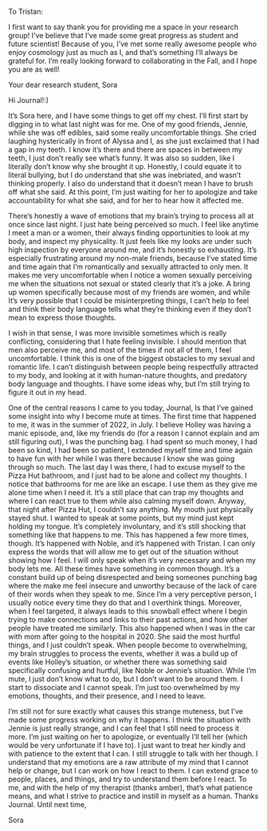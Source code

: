 To Tristan:

I first want to say thank you for providing me a space in your research group! I’ve believe that I’ve made some great progress as student and future scientist! Because of you, I’ve met some really awesome people who enjoy cosmology just as much as I, and that’s something I’ll always be grateful for. I’m really looking forward to collaborating in the Fall, and I hope you are as well! 

Your dear research student, Sora

Hi Journal!:)

It’s Sora here, and I have some things to get off my chest. I’ll first start by digging in to what last night was for me. One of my good friends, Jennie, while she was off edibles, said some really uncomfortable things. She cried laughing hysterically in front of Alyssa and I, as she just exclaimed that I had a gap in my teeth. I know it’s there and there are spaces in between my teeth, I just don’t really see what’s funny. It was also so sudden, like I literally don’t know why she brought it up. Honestly, I could equate it to literal bullying, but I do understand that she was inebriated, and wasn’t thinking properly. I also do understand that it doesn’t mean I have to brush off what she said. At this point, I’m just waiting for her to apologize and take accountability for what she said, and for her to hear how it affected me. 

There’s honestly a wave of emotions that my brain’s trying to process all at once since last night. I just hate being perceived so much. I feel like anytime I meet a man or a women, their always finding opportunities to look at my body, and inspect my physicality. It just feels like my looks are under such high inspection by everyone around me, and it’s honestly so exhausting. It’s especially frustrating around my non-male friends, because I’ve stated time and time again that I’m romantically and sexually attracted to only men. It makes me very uncomfortable when I notice a women sexually perceiving me when the situations not sexual or stated clearly that it’s a joke. A bring up women specifically because most of my friends are women, and while It’s very possible that I could be misinterpreting things, I can’t help to feel and think their body language tells what they’re thinking even if they don’t mean to express those thoughts. 

I wish in that sense, I was more invisible sometimes which is really conflicting, considering that I hate feeling invisible. I should mention that men also perceive me, and most of the times if not all of them, I feel uncomfortable. I think this is one of the biggest obstacles to my sexual and romantic life. I can’t distinguish between people being respectfully attracted to my body, and looking at it with human-nature thoughts, and predatory body language and thoughts. I have some ideas why, but I’m still trying to figure it out in my head. 

One of the central reasons I came to you today,  Journal, Is that I’ve gained some insight into why I become mute at times. The first time that happened to me, it was in the summer of 2022, in July. I believe Holley was having a manic episode, and, like my friends do (for a reason I cannot explain and am still figuring out), I was the punching bag. I had spent so much money, I had been so kind, I had been so patient, I extended myself time and time again to have fun with her while I was there because I know she was going through so much. The last day I was there, I had to excuse myself to the Pizza Hut bathroom, and I just had to be alone and collect my thoughts. I notice that bathrooms for me are like an escape. I use them as they give me alone time when I need it. It’s a still place that can trap my thoughts and where I can react true to them while also calming myself down. Anyway, that night after Pizza Hut, I couldn’t say anything. My mouth just physically stayed shut. I wanted to speak at some points, but my mind just kept holding my tongue. It’s completely involuntary, and it’s still shocking that something like that happens to me. This has happened a few more times, though. It’s happened with Noble, and it’s happened with Tristan. I can only express the words that will allow me to get out of the situation without showing how I feel. I will only speak when it’s very necessary and when my body lets me. All these times have something in common though. It’s a constant build up of being disrespected and being someones punching bag where the make me feel insecure and unworthy because of the lack of care of their words when they speak to me. Since I’m a very perceptive person, I usually notice every time they do that and I overthink things. Moreover, when I feel targeted, it always leads to this snowball effect where I begin trying to make connections and links to their past actions, and how other people have treated me similarly. This also happened when I was in the car with mom after going to the hospital in 2020. She said the most hurtful things, and I just couldn’t speak. When people become to overwhelming, my brain struggles to process the events, whether it was a build up of events like Holley’s situation, or whether there was something said specifically confusing and hurtful, like Noble or Jennie’s situation. While I’m mute, I just don’t know what to do, but I don’t want to be around them. I start to dissociate and I cannot speak. I’m just too overwhelmed by my emotions, thoughts, and their presence, and I need to leave. 

I’m still not for sure exactly what causes this strange muteness, but I’ve made some progress working on why it happens. I think the situation with Jennie is just really strange, and I can feel that I still need to process it more. I’m just waiting on her to apologize, or eventually I’ll tell her (which would be very unfortunate if I have to). I just want to treat her kindly and with patience to the extent that I can. I still struggle to talk with her though. I understand that my emotions are a raw attribute of my mind that I cannot help or change, but I can work on how I react to them. I can extend grace to people, places, and things, and try to understand them before I react. To me, and with the help of my therapist (thanks amber), that’s what patience means, and what I strive to practice and instill in myself as a human. Thanks Journal. Until next time,

Sora